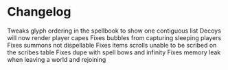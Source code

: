 # Changelog
Tweaks glyph ordering in the spellbook to show one contiguous list
Decoys will now render player capes
Fixes bubbles from capturing sleeping players
Fixes summons not dispellable
Fixes items scrolls unable to be scribed on the scribes table
Fixes dupe with spell bows and infinity
Fixes memory leak when leaving a world and rejoining